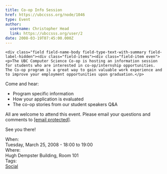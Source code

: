 ```yaml
---
title: Co-op Info Session 
href: https://ubccsss.org/node/1046
type: Event
author:
  username: Christopher Head
  link: https://ubccsss.org/user/2
date: 2008-03-19T07:45:00.000Z
---
```



    <div class="field field-name-body field-type-text-with-summary field-label-hidden"><div class="field-items"><div class="field-item even"><p>The UBC Computer Science Co-op is hosting an information session for students who are interested in co-op/internship opportunities.  The Co-op program is a great way to gain valuable work experience and to improve your employment opportunities upon graduation.</p>
<p>Come and hear:</p>
<ul>
<li>Program specific information</li>
<li>How your application is evaluated</li>
<li>The co-op stories from our student speakers Q&amp;A</li>
</ul>
<p>All are welcome to attend this event.  Please email your questions and comments to <a href="/cdn-cgi/l/email-protection#b4d7c7d7dbdbc4f4d7c79ac1d6d79ad7d5"><span class="__cf_email__" data-cfemail="f59686969a9a85b59686db809796db9694">[email&#xA0;protected]</span></a>.</p>
<p>See you there!</p>
</div></div></div><div class="field field-name-field-dates field-type-datetime field-label-above"><div class="field-label">When:&#xA0;</div><div class="field-items"><div class="field-item even"><span class="date-display-single">Tuesday, March 25, 2008 - <span class="date-display-range"><span class="date-display-start">18:00</span> to <span class="date-display-end">19:00</span></span></span></div></div></div><div class="field field-name-field-location field-type-text field-label-above"><div class="field-label">Where:&#xA0;</div><div class="field-items"><div class="field-item even">Hugh Dempster Building, Room 101</div></div></div>    <footer>
    <div class="field field-name-field-tags field-type-taxonomy-term-reference field-label-above"><div class="field-label">Tags:&#xA0;</div><div class="field-items"><div class="field-item even"><a href="/social">Social</a></div></div></div>      </footer>
    